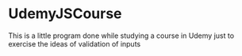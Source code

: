 # UdemyJSCourse
This is a little program done while studying a course in Udemy just to exercise the ideas of validation of inputs
